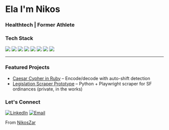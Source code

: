 # Ela I'm Nikos

### Healthtech | Former Athlete


### Tech Stack
![](https://img.shields.io/badge/Python-informational?style=flat&logo=python&logoColor=white&color=2bbc8a)
![](https://img.shields.io/badge/SQL-informational?style=flat&logo=postgresql&logoColor=white&color=2bbc8a)
![](https://img.shields.io/badge/dbt-informational?style=flat&logo=dbt&logoColor=white&color=2bbc8a)
![](https://img.shields.io/badge/Playwright-informational?style=flat&logo=microsoft&logoColor=white&color=2bbc8a)
![](https://img.shields.io/badge/Ruby-informational?style=flat&logo=ruby&logoColor=white&color=2bbc8a)
![](https://img.shields.io/badge/JavaScript-informational?style=flat&logo=javascript&logoColor=white&color=2bbc8a)
![](https://img.shields.io/badge/Postgres-informational?style=flat&logo=postgresql&logoColor=white&color=2bbc8a)
![](https://img.shields.io/badge/Git-informational?style=flat&logo=git&logoColor=white&color=2bbc8a)

---

### Featured Projects
- [Caesar Cypher in Ruby](https://github.com/NikosZar/Caesar-Cypher) – Encode/decode with auto-shift detection
- [Legislation Scraper Prototype](https://github.com/NikosZar) – Python + Playwright scraper for SF ordinances (private, in the works)


### Let's Connect
[![LinkedIn](https://img.shields.io/badge/-LinkedIn-blue?style=flat-square&logo=linkedin&logoColor=white&link=https://www.linkedin.com/in/nikoszarikos/)](https://www.linkedin.com/in/nikoszarikos/)
[![Email](https://img.shields.io/badge/-Email-c14438?style=flat-square&logo=gmail&logoColor=white)](mailto:zarikos.nikos@gmail.com)

From [NikosZar](https://github.com/NikosZar)
